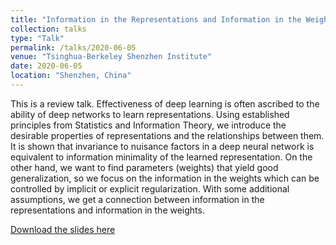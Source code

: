 ```yaml
---
title: "Information in the Representations and Information in the Weights of Deep Learning"
collection: talks
type: "Talk"
permalink: /talks/2020-06-05
venue: "Tsinghua-Berkeley Shenzhen Institute"
date: 2020-06-05
location: "Shenzhen, China"
---
```



This is a review talk. Effectiveness of deep learning is often ascribed to the ability of deep networks
to learn representations. Using established principles from Statistics and
Information Theory, we introduce the desirable properties of representations
and the relationships between them. It is shown that invariance to nuisance
factors in a deep neural network is equivalent to information minimality of the
learned representation. On the other hand, we want to find parameters (weights)
that yield good generalization, so we focus on the information in the weights
which can be controlled by implicit or explicit regularization. With some
additional assumptions, we get a connection between information in the
representations and information in the weights.


[Download the slides here](http://ziyanzheng.github.io/files/Information.pdf)
